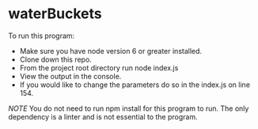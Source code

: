 # waterBuckets

To run this program:
 - Make sure you have node version 6 or greater installed.
 - Clone down this repo.
 - From the project root directory run node index.js
 - View the output in the console.
 - If you would like to change the parameters do so in the index.js on line 154.

 *NOTE* You do not need to run npm install for this program to run. The only dependency is a linter and is not essential to the program.